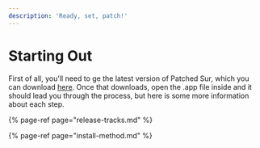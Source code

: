 ```yaml
---
description: 'Ready, set, patch!'
---
```


# Starting Out

First of all, you'll need to ge the latest version of Patched Sur, which you can download [here](https://github.com/BenSova/Patched-Sur/releases/download/latest/catalina.dmg). Once that downloads, open the .app file inside and it should lead you through the process, but here is some more information about each step.

{% page-ref page="release-tracks.md" %}

{% page-ref page="install-method.md" %}





